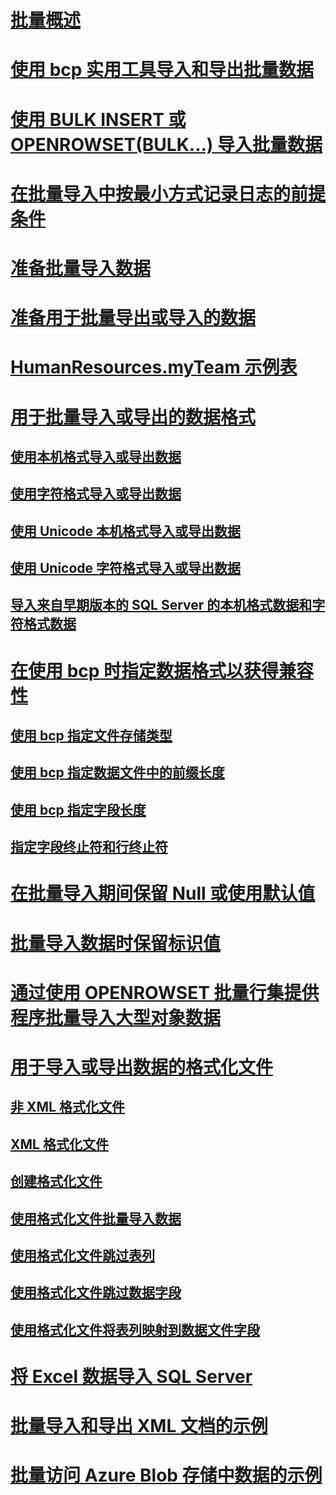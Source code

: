# [批量概述](bulk-import-and-export-of-data-sql-server.md)  
# [使用 bcp 实用工具导入和导出批量数据](import-and-export-bulk-data-by-using-the-bcp-utility-sql-server.md)  
# [使用 BULK INSERT 或 OPENROWSET(BULK...) 导入批量数据](import-bulk-data-by-using-bulk-insert-or-openrowset-bulk-sql-server.md)  
# [在批量导入中按最小方式记录日志的前提条件](prerequisites-for-minimal-logging-in-bulk-import.md)  
# [准备批量导入数据](prepare-to-bulk-import-data-sql-server.md)  
# [准备用于批量导出或导入的数据](prepare-data-for-bulk-export-or-import-sql-server.md)  
# [HumanResources.myTeam 示例表](humanresources-myteam-sample-table-sql-server.md)  
# [用于批量导入或导出的数据格式](data-formats-for-bulk-import-or-bulk-export-sql-server.md)  
## [使用本机格式导入或导出数据](use-native-format-to-import-or-export-data-sql-server.md)  
## [使用字符格式导入或导出数据](use-character-format-to-import-or-export-data-sql-server.md)  
## [使用 Unicode 本机格式导入或导出数据](use-unicode-native-format-to-import-or-export-data-sql-server.md)  
## [使用 Unicode 字符格式导入或导出数据](use-unicode-character-format-to-import-or-export-data-sql-server.md)  
## [导入来自早期版本的 SQL Server 的本机格式数据和字符格式数据](import-native-and-character-format-data-from-earlier-versions-of-sql-server.md)  
# [在使用 bcp 时指定数据格式以获得兼容性](specify-data-formats-for-compatibility-when-using-bcp-sql-server.md)  
## [使用 bcp 指定文件存储类型](specify-file-storage-type-by-using-bcp-sql-server.md)  
## [使用 bcp 指定数据文件中的前缀长度](specify-prefix-length-in-data-files-by-using-bcp-sql-server.md)  
## [使用 bcp 指定字段长度](specify-field-length-by-using-bcp-sql-server.md)  
## [指定字段终止符和行终止符](specify-field-and-row-terminators-sql-server.md)  
# [在批量导入期间保留 Null 或使用默认值](keep-nulls-or-use-default-values-during-bulk-import-sql-server.md)  
# [批量导入数据时保留标识值](keep-identity-values-when-bulk-importing-data-sql-server.md)  
# [通过使用 OPENROWSET 批量行集提供程序批量导入大型对象数据](bulk-import-large-object-data-with-openrowset-bulk-rowset-provider.md)  
# [用于导入或导出数据的格式化文件](format-files-for-importing-or-exporting-data-sql-server.md)  
## [非 XML 格式化文件](non-xml-format-files-sql-server.md)  
## [XML 格式化文件](xml-format-files-sql-server.md)  
## [创建格式化文件](create-a-format-file-sql-server.md)  
## [使用格式化文件批量导入数据](use-a-format-file-to-bulk-import-data-sql-server.md)  
## [使用格式化文件跳过表列](use-a-format-file-to-skip-a-table-column-sql-server.md)  
## [使用格式化文件跳过数据字段](use-a-format-file-to-skip-a-data-field-sql-server.md)  
## [使用格式化文件将表列映射到数据文件字段](use-a-format-file-to-map-table-columns-to-data-file-fields-sql-server.md)
# [将 Excel 数据导入 SQL Server](import-data-from-excel-to-sql.md)  
# [批量导入和导出 XML 文档的示例](examples-of-bulk-import-and-export-of-xml-documents-sql-server.md)  
# [批量访问 Azure Blob 存储中数据的示例](examples-of-bulk-access-to-data-in-azure-blob-storage.md)  
